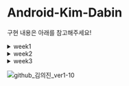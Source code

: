 # Android-Kim-Dabin
구현 내용은 아래를 참고해주세요!
<details> 
 <summary>week1</summary>
 <!-- summary 아래 한칸 공백 두어야함 --> 
 
| SignInActivity | SignUpActivityt  |  
|:----------|:----------:|
| <img src="https://user-images.githubusercontent.com/84564695/136655876-68f490b0-fd21-438c-aef9-3e363e9ea12e.gif" width="200" height="380"/> | <img src="https://user-images.githubusercontent.com/84564695/136656583-3aa640b4-7281-436b-bf82-274b4e2ed58e.gif" width="200" height="380"/> |
*hint속성..짤 화질이 안좋아서 잘 안보임니다 |회원가입 Text..짤 화질이 안좋아서 잘 안보임다
## ✅Level1+Level2
### ✔***SignInActivity***
 - #### 데이터 입력 확인
```kotlin
   //모든 데이터가 입력되었는지 확인
        fun isEtIdEmpty(): Boolean {
            return binding.etIdIn.text.isNullOrEmpty()
        }

        fun isEtPassword(): Boolean {
            return binding.etPassIn.text.isNullOrEmpty()
        }

        fun isAllEditTextEmpty(): Boolean {
            return isEtIdEmpty() || isEtPassword()
        }
```

   - ####  isAllEditTextEmpty에 따른 분기 처리

```kotlin
 //로그인 버튼 눌렀을때 데이터 입력에 따른 분기 이벤트
        binding.bvLogin.setOnClickListener {
            if (isAllEditTextEmpty() == true) {
                Toast.makeText(this, "로그인 실패", Toast.LENGTH_SHORT).show()
            } else {
                Toast.makeText(this, "${binding.etIdIn.text}님 환영합니다", Toast.LENGTH_SHORT).show()
                val intent = Intent(this, HomeActivity::class.java)
                startActivity(intent)
            }
        }
```
- #### 회원가입 버튼 클릭 시
```kotlin
  //회원가입 버튼시 이벤트->데이터 리턴받아와야함!
        binding.tvSignUp.setOnClickListener {
            val intent = Intent(this, SignUpActivity::class.java)
            getResultText.launch(intent)
        }

        //회원가입 데이터 받아오기
        getResultText = registerForActivityResult(
            ActivityResultContracts.StartActivityForResult()
        ) { result ->
            if (result.resultCode == 1) {
                val id = result.data?.getStringExtra("id")
                val pass = result.data?.getStringExtra("pass")
                binding.etIdIn.setText(id)
                binding.etPassIn.setText(pass)
            } else {
                binding.etIdIn.text.clear()
                binding.etPassIn.text.clear()
            }
        }
```
### ✔***SignUpActivity***

  - #### 데이터 입력 확인
```kotlin
   fun isEtNameEmpty(): Boolean {
            return binding.etName.text.isNullOrEmpty()
        }

        fun isEtIdEmpty(): Boolean {
            return binding.etId.text.isNullOrEmpty()
        }

        fun isEtPassword(): Boolean {
            return binding.etPass.text.isNullOrEmpty()
        }

        fun isAllEditTextEmpty(): Boolean {
            return isEtNameEmpty() || isEtIdEmpty() || isEtPassword()
        }
```
  - #### isAllEditTextEmpty에 따른 분기 처리
```kotlin
     //회원가입 완료 버튼 분기 이벤트
        binding.bvLogin.setOnClickListener {
            if (isAllEditTextEmpty() == true) {
                Toast.makeText(this, "입력되지 않은 정보가 있습니다", Toast.LENGTH_SHORT).show()
            } else {
                val intent = Intent(this, SignInActivity::class.java)
                intent.putExtra("id", binding.etId.text.toString())
                intent.putExtra("pass", binding.etPass.text.toString())

                setResult(1, intent)
                finish() //화면이동시 intent아닌 finish로 스택에서 제거
            }
        }
```

### ✔***HomeActivity***
- #### 깃허브 페이지로 이동
```kotlin
  //깃허브 페이지로 이동
        binding.ivGithubIcon.setOnClickListener {
            val intent = Intent(Intent.ACTION_VIEW, Uri.parse("https://github.com/dabinKim-0318"))
            startActivity(intent)
        }
```
 - 명시적 Intent:
앱 안에서 Activity나 서비스 같은 구성 요소를 시작할 때 사용하기 때문에 시작하고자 하는 액티비티 또는 서비스의 클래스 이름을 알고 있어야함
val intent2 = Intent(this@Activity_1, Activity_2::class.java)
ex)새로운 액티비티를 시작하거나 백그라운드에서 파일을 다운로드하기 위해 서비스를 시작하는 것
위에서 Activity1->Activity2 간 Intent를 전달하는 예제 역시 명시적 Intent유형이었음

 - 암시적 Intent:
특정 구성 요소의 이름을 대지 않지만, 그 대신 수행할 일반적인 작업을 선언하여 다른 앱의 구성 요소가 이를 처리할 수 있도록 할 때 사용
val intent = Intent(Intent.ACTION_VIEW, Uri.parse("http://m.naver.com"))
ex)사용자에게 지도에 있는 한 위치를 표시하고자 하는 경우, 암시적 인텐트를 사용하여 해당 기능을 갖춘 다른 앱이 지정된 위치를 지도에 표시하도록 요청
### ✔***그외***
- 모든 데이터가 입력되었을때만 로그인/회원가입 버튼 색깔 바뀌게하기
```kotlin
  //모든 데이터가 입력되었을때 로그인 버튼 색깔 바뀌게하기->addTextChangedListener 사용
        binding.etPassIn.addTextChangedListener(object : TextWatcher {
            @SuppressLint("ResourceAsColor")
            override fun afterTextChanged(p0: Editable?) {
            }

            override fun beforeTextChanged(p0: CharSequence?, p1: Int, p2: Int, p3: Int) {
            }

            override fun onTextChanged(p0: CharSequence?, p1: Int, p2: Int, p3: Int) {
                if (isEtIdEmpty() != true && isEtPassword() != true && p0.toString() != "") {
                    binding.bvLogin.setBackgroundResource(R.drawable.login_background2)
                }
            }
        })
 ```
## ✅Step3
### ✔***DataBinding***
```kotlin
  val binding: ActivityDataBindingBinding = DataBindingUtil.setContentView(this, R.layout.activity_data_binding)
        binding.user = User(
            "SOPTHub", "이름", "나이", "MBTI", "짱구",
            "6", "CUTE", "짱구는 흰둥이를 좋아해"
        )

        binding.face = Databinding_image("https://mblogthumb-phinf.pstatic.net/MjAxODEyMDVfMjY5/MDAxNTQ0MDA3NDgyNjgw.v21vfp4yFzGtYlNrFPeo7Cxkd6ZVa3ZNKeRwZe5l3e0g.y2pAI3tJYWq04q_FwbVgTOoTVo9bKcwISdhj9EAxNYgg.GIF.nang723/IMG_0834.GIF?type=w800")


        binding.ivGithubIcon.setOnClickListener {
            val intent = Intent(Intent.ACTION_VIEW, Uri.parse("https://github.com/dabinKim-0318"))
            startActivity(intent)
        }
```
```kotlin
data class User(
    val tv_title: String,
    val tv_name: String,
    val tv_age: String,
    val tv_mbti: String,
    val tv_name2: String,
    val tv_age2: String,
    val tv_mbti2: String,
    val tv_like: String,
)
```
```kotlin
class Databinding_image(val profile: String) {
    object MyBind {
        @JvmStatic
        @BindingAdapter("setImage")
        fun setImageUrl(view: ImageView, profile: String) {

            Glide.with(view.context)
                .load(profile)
                .into(view)
        }
    }
}
```
### ✔setOnClickListener
 setOnClickListener를 람다식으로 간결하게 표현할 수 있는 이유: SAM(Single Abstract Method) 변환
 구현하는 인터페이스(View.OnClickListener)에 구현하는 메소드가 하나(onClick)뿐일때는 이를 람다식으로 변경할 수 있습니다. 

## ✅배운 것
- fade_in fade_out 애니메이션 구현하는 법 
- 이미지에 gif 넣는 법
- isNullOrEmpty()가 string타입이 아닌 editable타입에서도 사용할 수 있다는 것
- startActivityForResult가 deprecated된 거 흐린 눈 하고 있었는데..ㅎㅎ registerForActivityResult로 데이터 리턴 받는 법을 배움
- addTextChangedListener로 editText 입력값 실시간으로 이벤트 처리하는 법
- Data Binding사용!!
</details> 

<details> 
 <summary>week2</summary>
 <!-- summary 아래 한칸 공백 두어야함 --> 
 
| RepositoryRecyclerView | FollowerRecyclerView  |  
|:----------|:----------:|
| <img src="https://user-images.githubusercontent.com/84564695/138446951-106bd619-6cc6-4ed2-b233-66684c8a8b50.gif" width="200" height="380"/> | <img src="https://user-images.githubusercontent.com/84564695/138447609-17856a66-0617-4068-831a-d49dcd337c10.gif" width="200" height="380"/> |




### ✔***FollowerRecyclerView***
 - #### FollowerRecyclerViewAdapter
```kotlin
  class FollowerRecyclerViewAdapter(val activity: Context) : RecyclerView.Adapter<FollowerRecyclerViewAdapter.FollowerViewHolder>() {
    val followerList = mutableListOf<Introduce_SOPT>()

    inner class FollowerViewHolder(private val view: ItemFollowerListBinding) : RecyclerView.ViewHolder(view.root) {
        fun onBind(data: Introduce_SOPT) {
            view.tvName.text = data.name
            view.tvStory.text = data.story

            itemView.setOnClickListener { view: View ->
                val intent = Intent(view.context, DetailActivity::class.java)
               intent.putExtra("name", data.name)
                view.context.startActivity(intent)
            }
        }
    }

    override fun onCreateViewHolder(parent: ViewGroup, viewType: Int): FollowerRecyclerViewAdapter.FollowerViewHolder {
        val view = ItemFollowerListBinding.inflate(LayoutInflater.from(parent.context), parent, false)
        return FollowerViewHolder(view)
    }

    override fun getItemCount() = followerList.size //한줄로 리턴되는 함수 가독성~

    override fun onBindViewHolder(holder: FollowerRecyclerViewAdapter.FollowerViewHolder, position: Int) {
        holder.onBind(followerList[position])


    }
```
### ✔***RepositoryRecyclerView***
   - ####  RepositoryRecyclerViewAdapter

```kotlin
 class RepositoryRecyclerViewAdapter() : RecyclerView.Adapter<RepositoryRecyclerViewAdapter.RepositoryViewHolder>(), ItemTouchHelperListener {
    val followerList = mutableListOf<Introduce_SOPT>()

    override fun onItemMove(from_position: Int, to_position: Int): Boolean {
        val item = followerList[from_position]
        followerList.removeAt(from_position)
        followerList.add(to_position, item)
        notifyDataSetChanged()
        return true
    }

    override fun onItemSwipe(position: Int) {
        followerList.removeAt(position)
        notifyItemRemoved(position)
    }

    class RepositoryViewHolder(private val view: ItemRepositoryListBinding) : RecyclerView.ViewHolder(view.root) {
        fun onBind(data: Introduce_SOPT) {
            view.tvName.text = data.name
            view.tvStory.text = data.story

        }
    }

    override fun onCreateViewHolder(parent: ViewGroup, viewType: Int): RepositoryViewHolder {
        val view = ItemRepositoryListBinding.inflate(LayoutInflater.from(parent.context))
        return RepositoryViewHolder(view)
    }

    override fun getItemCount() = followerList.size

    override fun onBindViewHolder(holder: RepositoryViewHolder, position: Int) {
        holder.onBind(followerList[position])
    }

}

```

## ✅Level2
### ✔***DetailActivity로 데이터 전달***
   - #### FollowerRecyclerView
```kotlin
     inner class FollowerViewHolder(private val view: ItemFollowerListBinding) : RecyclerView.ViewHolder(view.root) {
        fun onBind(data: Introduce_SOPT) {
            view.tvName.text = data.name
            view.tvStory.text = data.story

            itemView.setOnClickListener { view: View ->
                val intent = Intent(view.context, DetailActivity::class.java)
               intent.putExtra("name", data.name)
                view.context.startActivity(intent)
            }
        }
    }
```
 - #### DetailActivity
```kotlin
       var name = intent.getStringExtra("name").toString()
        binding.tvMyname.text = name
```
FollowerViewHolder에서 setOnClickListener를 구현해 데이터를 전달하긴했는데, 이미지도 position에 따라 같이 전달되는 방법 없을까.. 더 공부가 필요한 부분쓰,,

### ✔***ItemDecoration***
   - #### VerticalItemDecorator 만들기
   ```kotlin
   import android.content.Context
import android.graphics.Canvas
import android.graphics.Rect
import android.graphics.drawable.Drawable
import android.view.View
import androidx.core.content.ContextCompat
import androidx.recyclerview.widget.RecyclerView
import androidx.recyclerview.widget.RecyclerView.ItemDecoration

class VerticalItemDecorator(
    context: Context,
    resId: Int,
    val paddingLeft: Int,
    val paddingRight: Int,
    val divHeight: Int
) : RecyclerView.ItemDecoration() {
    private var mDivider: Drawable? = null

    init {
        mDivider = ContextCompat.getDrawable(context, resId)
    }

    override fun onDrawOver(c: Canvas, parent: RecyclerView, state: RecyclerView.State) {
        val left = parent.paddingLeft + paddingLeft
        val right = parent.width - parent.paddingRight - paddingRight
        val childCount = parent.childCount
        for (i in 0 until childCount) {
            val child = parent.getChildAt(i)
            val params = child.layoutParams as RecyclerView.LayoutParams
            val top = child.bottom + params.bottomMargin
            val bottom = top + (mDivider?.intrinsicHeight ?: 0)
            mDivider?.let {
                it.setBounds(left, top, right, bottom)
                it.draw(c)
            }
        }
    }

    override fun getItemOffsets(outRect: Rect, itemPosition: Int, parent: RecyclerView) {
        super.getItemOffsets(outRect, itemPosition, parent)
        outRect.top = divHeight
    }
}

   ```

- #### RepositoryRecyclerView에 VerticalItemDecorator연결
```kotlin
binding.container.addItemDecoration(VerticalItemDecorator(activity, R.drawable.repository_line_divider, 60, 60, 30))
```
   
 ### ✔***RecyclerView이동,삭제 구현***
- #### ItemTouchHelperListener
 ```kotlin
    interface ItemTouchHelperListener {
    fun onItemMove(from_position: Int, to_position: Int):Boolean
    fun onItemSwipe(position: Int)
}
 ```
- #### ItemTouchHelperCallback
```kotlin
 class ItemTouchHelperCallback(val listener: ItemTouchHelperListener): ItemTouchHelper.Callback() {
    override fun getMovementFlags(
        recyclerView: RecyclerView,
        viewHolder: RecyclerView.ViewHolder
    ): Int {
        val drag_flags = ItemTouchHelper.UP or ItemTouchHelper.DOWN
        val swipe_falgs = ItemTouchHelper.START or ItemTouchHelper.END
        return makeMovementFlags(drag_flags, swipe_falgs)
    }

    override fun isLongPressDragEnabled(): Boolean {
        return true
    }

    override fun onMove(
        recyclerView: RecyclerView,
        viewHolder: RecyclerView.ViewHolder,
        target: RecyclerView.ViewHolder
    ): Boolean {
        return listener.onItemMove(viewHolder.adapterPosition, target.adapterPosition) as Boolean
    }

    override fun onSwiped(viewHolder: RecyclerView.ViewHolder, direction: Int) {
        listener.onItemSwipe(viewHolder.adapterPosition)
    }
}
```
 - #### RepositoryRecyclerView
```kotlin
     class RepositoryRecyclerViewAdapter() : RecyclerView.Adapter<RepositoryRecyclerViewAdapter.RepositoryViewHolder>(), ItemTouchHelperListener {
    ...
    override fun onItemMove(from_position: Int, to_position: Int): Boolean {
        val item = followerList[from_position]
        followerList.removeAt(from_position)
        followerList.add(to_position, item)
        notifyDataSetChanged()
        return true
    }

    override fun onItemSwipe(position: Int) {
        followerList.removeAt(position)
        notifyItemRemoved(position)
    }
    ...
 ```
  - #### repositoryAdapter에 연결
 ```kotlin
    ItemTouchHelper(ItemTouchHelperCallback(repositoryAdapter)).attachToRecyclerView(binding.container)
```
   
   
## ✅Level3
### ✔ fragment 의 보일러 플레이트 코드
  - 보일러 플레이트 코드:최소한의 변경으로 여러곳에서 재사용되며, 반복적으로 비슷한 형태를 띄는 코드
  - 해결법: 라이브러리, 어노테이션 프로세서, 플러그인 등을 사용하면 된다고 하는데 아직 스스로 구현하기 무리인 것 같다 셤 끝나면 도전!
### ✔ notifyDataSetChanged
리사이클러뷰는 어댑터의 메소드를 통해 아이템 변경을 감지하고 갱신할 수 있다.
그러나 정확히 어떤 아이템이 변경되었는지는 알 수 없기 때문에 변경된 아이템의 position을 알려줘야 한다.

   - notifyDataSetChanged
:아이템 변경(데이터가 업데이트 되었지만 위치는 변하지 않았을 때), 구조적 변경(아이템간에 삽입, 삭제, 이동이 일어났을 때)에 사용한다.

  - notifyItemChanged / notifyItemChanged(int position, Object payload)
:position 위치의 아이템이 변경되었다고 파라미터를 통해 알려줄 수 있다.

  - notifyItemInserted / notifyItemInserted(int position)
:position 위치에 아이템이 추가되었다는 뜻이다.

  - notifyItemMoved / notifyItemMoved(int fromPostion, int toPosition)
:인덱스 fromPosition 아이템이 toPosition으로 이동하였다.

  - notifyItemRangeChanged / notifyItemRangeChanged(int positionStart, int itemCount, Object payload)
:positionStart부터 itemCount개까지 범위에서 변경이 일어났다.


- 문제점:notifyDataSetChanged는 리스트의 크기와 아이템이 둘 다 변경되는 경우에 사용하는 거라 리스트의 크기는 동일한데 아이템만 바뀌는 경우라든지 아이템의 순서만 살짝 바뀌는 경우 등등에는 굳이 notifyDataSetChanged를 사용할 필요가 없다. 
   notifyDataSetChanged는 어느 상황에서나 사용 가능하지만 문제가 된다면, 성능이 비효율적
   
   
## ✅배운점
- 매번 Activity에서 RecyclerView를 사용했는데 Fragment에서 RecyclerView띄우는 걸 배웠다
- Fragment는 context처리하는게 귀찮다는 점..ㅎㅎ
- RecyclerView에서 아이템 스와이프하고 이동시키는 법
- layoutManager를 항상 코드에서 조작했는데 xml에서도 가능한 걸 알았다

 </details>

 
 <details> 
 <summary>week3</summary>
 <!-- summary 아래 한칸 공백 두어야함 --> 
 
| Level1,2 | Level3  |  
|:----------|:----------:|
| <img src="https://user-images.githubusercontent.com/84564695/139577909-72861c9a-8943-4eca-a893-229009a22d39.gif" width="200" height="380"/> | <img src="https://user-images.githubusercontent.com/84564695/139577974-02ec31e6-0542-4906-a27d-30d02626cfad.gif" width="200" height="380"/> |
  
## ✅Level1
### ✔ ***EditText에 selector 활용***
- #### SignIn/Up Activity
```xml
    ~selector 만들기~
<?xml version="1.0" encoding="utf-8"?>
<selector xmlns:android="http://schemas.android.com/apk/res/android">
    <item android:state_focused="true"  android:drawable="@drawable/sign_input_pinkline"/>
    <item android:drawable="@drawable/sign_input_grayline"/>
</selector>
```

```xml
      ~직접 도형 그리기~
<?xml version="1.0" encoding="utf-8"?>
<layer-list xmlns:android="http://schemas.android.com/apk/res/android">
    <item
        android:bottom="1dp"
        android:left="1dp"
        android:right="1dp"
        android:top="1dp">

        <shape android:shape="rectangle">
            <stroke
                android:width="1dp"
                android:color="@color/hintInerGray" />
            <solid android:color="@color/Gray6" />
            <corners
                android:bottomLeftRadius="5dp"
                android:bottomRightRadius="5dp"
                android:topLeftRadius="5dp"
                android:topRightRadius="5dp" />
        </shape>

    </item>
</layer-list>
```
  
### ✔ ***버튼에 selector 활용***
- #### Home
```xml
  ~버튼 택스트 isSelected에 따른 색 변경하는 selector파일~
<selector xmlns:android="http://schemas.android.com/apk/res/android">

    <item android:state_selected="true" android:color="@color/white" />
    <item android:state_selected="false" android:color="@color/Gray1" />

</selector>
 ```
 ```kotlin
  ~isSelected에 따른 분기 처리~
        binding.bvFollower.setOnClickListener {
            if (binding.bvRepository.isSelected == true) {
                binding.bvRepository.isSelected = false
                binding.bvFollower.isSelected = true
                childFragmentManager
                    .beginTransaction()
                    .replace(R.id.home_container, followerRecyclerViewFragment)
                    .commit()
            } else {
                childFragmentManager
                    .beginTransaction()
                    .replace(R.id.home_container, followerRecyclerViewFragment)
                    .commit()
            }
        }

        binding.bvRepository.setOnClickListener {
            if (binding.bvFollower.isSelected == true) {
                binding.bvFollower.isSelected = false
                binding.bvRepository.isSelected = true
                childFragmentManager
                    .beginTransaction()
                    .replace(R.id.home_container, repositoryRecyclerViewFragment)
                    .commit()
            } else {
                childFragmentManager
                    .beginTransaction()
                    .replace(R.id.home_container, repositoryRecyclerViewFragment)
                    .commit()
            }
        }
    }
  ```
## ✅Level2
### ✔ ***ViewPager2 중첩 스크롤 문제 해결***
- #### HomeFragment : 구글에서 제공하는 [NestedScrollableHost](https://github.com/android/views-widgets-samples/blob/master/ViewPager2/app/src/main/java/androidx/viewpager2/integration/testapp/NestedScrollableHost.kt) 를 사용
  ```xml
      <com.example.sopt_assignment_dabin.ViewPager_Fragment.NestedScrollableHost
        android:id="@+id/nestedScrollableHost"
        android:layout_width="match_parent"
        android:layout_height="0dp"
        app:layout_constraintBottom_toBottomOf="parent"
        app:layout_constraintEnd_toEndOf="parent"
        app:layout_constraintStart_toStartOf="parent"
      app:layout_constraintTop_toBottomOf="@+id/tl_home">

    <androidx.viewpager2.widget.ViewPager2
        android:id="@+id/vp_home"
        android:layout_width="match_parent"
        android:layout_height="match_parent"
        app:tabIndicatorGravity="top" />
    </com.example.sopt_assignment_dabin.ViewPager_Fragment.NestedScrollableHost>
  ```

  
### ✔ ***아이템에 이미지 url을 활용해 Glide로 서로 다른 이미지를 띄우기***
- #### FollowerListData : image 변수 추가
```kotlin
  data class FollowerListData(
    val name:String,
    val story:String,
    val image:String)
```
  
- #### FollowerRecyclerViewAdapter: FollowerRecyclerViewAdapter에서 이미지 띄우는 Glide사용
  
```kotlin
  fun onBind(data: FollowerListData) {
            view.tvName.text = data.name
            view.tvStory.text = data.story
            Glide.with(itemView.context).load(data.image).circleCrop().into(view.ivFollowerImage)
```

## ✅Level3
### ✔ ***갤러리에서 받아온 이미지(uri)를 Glide로 화면에 띄우기***
- #### CameraBackgroundViewpager: isGranted인 경우가 true인지 false인지 분기 처리 후 권한허용이라면 startProcess() 실행 후 CallBack으로 이미지 띄우기
```kotlin
      private fun checkPermission() {
        val cameraPermission = ContextCompat.checkSelfPermission(requireActivity(), Manifest.permission.WRITE_EXTERNAL_STORAGE)
        if (cameraPermission == PackageManager.PERMISSION_GRANTED) {
            //프로그램 진행
            startProcess()
        } else {
            //권한요청
            requestPermission()
        }
    }
  
      private fun requestPermission() {
        permissionLauncher.launch(Manifest.permission.WRITE_EXTERNAL_STORAGE)
    }
```
  
```kotlin
   private val permissionLauncher = registerForActivityResult(ActivityResultContracts.RequestPermission()) { isGranted: Boolean ->
        when (isGranted) {
            true -> startProcess()
            false -> Toast.makeText(getActivity(), "갤러리 권한을 허용해주세요.", Toast.LENGTH_SHORT).show()
        }
    }
  
    private fun startProcess() {
        val intent = Intent()
        intent.setType("image/*")
        intent.setAction(Intent.ACTION_GET_CONTENT)
        getResultText.launch(intent)
    }

    var getResultText = registerForActivityResult(ActivityResultContracts.StartActivityForResult())
    { result ->
        if (result.resultCode == Activity.RESULT_OK) {
            val intent = result.data
            val uri = intent?.data
            Glide.with(this).load(uri).into(binding.ivCamera)
        }
        //else if (result.resultCode == Activity.RESULT_CANCELED) {} =>Activity.RESULT_CANCELED일때 처리코드가 필요하다면
    }
```

## ✅배운 것
- 디자인 적용 처음해보는데 너무 신기하고..조금 귀찮고...재밌었다
- TabLayout 커스터마이징 하는법
- ViewPager안에 ViewPager있으면 중첩이 안된다는 것
- Fragment안에 Fragment넣기는 Activity에 종속될때랑 코드가 달라짐
- 권한처리에 대해 배웠는데 어려워서 더 배워야 할 듯  
</details>

![github_김의진_ver1-10](https://user-images.githubusercontent.com/70698151/135753837-7997f154-ca2b-4b7a-bf51-a6fe3f29947f.png)

